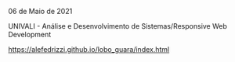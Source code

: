 <p>06 de Maio de 2021</p>
<p>UNIVALI - Análise e Desenvolvimento de Sistemas/Responsive Web Development</p>

https://alefedrizzi.github.io/lobo_guara/index.html
